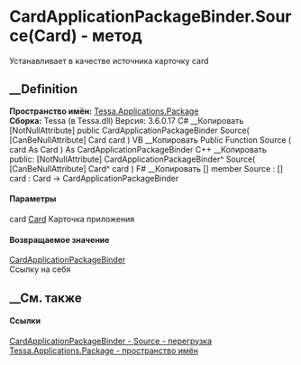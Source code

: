 # CardApplicationPackageBinder.Source(Card) - метод
Устанавливает в качестве источника карточку card
##  __Definition
 **Пространство имён:**
[Tessa.Applications.Package](N_Tessa_Applications_Package.htm)  
 **Сборка:** Tessa (в Tessa.dll) Версия: 3.6.0.17
C# __Копировать
    [NotNullAttribute]
    public CardApplicationPackageBinder Source(
    	[CanBeNullAttribute] Card card
    )
VB __Копировать
    <NotNullAttribute>
    Public Function Source ( 
    	<CanBeNullAttribute> card As Card
    ) As CardApplicationPackageBinder
C++ __Копировать
     public:
    [NotNullAttribute]
    CardApplicationPackageBinder^ Source(
    	[CanBeNullAttribute] Card^ card
    )
F# __Копировать
     [<NotNullAttribute>]
    member Source : 
            [<CanBeNullAttribute>] card : Card -> CardApplicationPackageBinder 
#### Параметры
card [Card](T_Tessa_Cards_Card.htm)
     Карточка приложения 
#### Возвращаемое значение
[CardApplicationPackageBinder](T_Tessa_Applications_Package_CardApplicationPackageBinder.htm)  
Ссылку на себя
## __См. также
#### Ссылки
[CardApplicationPackageBinder -
](T_Tessa_Applications_Package_CardApplicationPackageBinder.htm)
[Source -
перегрузка](Overload_Tessa_Applications_Package_CardApplicationPackageBinder_Source.htm)
[Tessa.Applications.Package - пространство
имён](N_Tessa_Applications_Package.htm)
